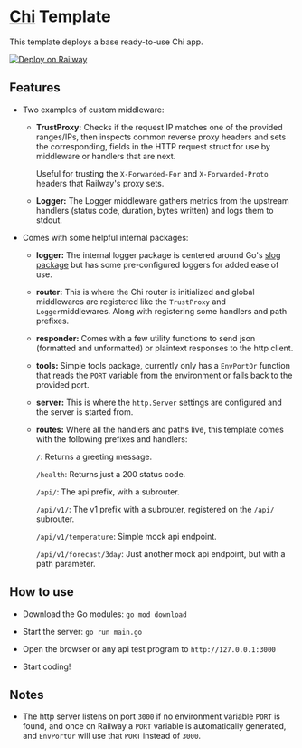 # [Chi](https://go-chi.io/#/) Template

This template deploys a base ready-to-use Chi app.

[![Deploy on Railway](https://railway.app/button.svg)](https://railway.app/template/1H34tp?referralCode=ySCnWl)

## Features

 - Two examples of custom middleware:
    
    - **TrustProxy:** Checks if the request IP matches one of the provided ranges/IPs, then inspects common reverse proxy headers and sets the corresponding, fields in the HTTP request struct for use by middleware or handlers that are next.

        Useful for trusting the `X-Forwarded-For` and `X-Forwarded-Proto` headers that Railway's proxy sets.

    - **Logger:** The Logger middleware gathers metrics from the upstream handlers (status code, duration, bytes written) and logs them to stdout.

- Comes with some helpful internal packages:

    - **logger:** The internal logger package is centered around Go's [slog package](https://pkg.go.dev/golang.org/x/exp/slog) but has some pre-configured loggers for added ease of use.

    - **router:** This is where the Chi router is initialized and global middlewares are registered like the `TrustProxy` and `Logger`middlewares. Along with registering some handlers and path prefixes.

    - **responder:** Comes with a few utility functions to send json (formatted and unformatted) or plaintext responses to the http client.

    - **tools:** Simple tools package, currently only has a `EnvPortOr` function that reads the `PORT` variable from the environment or falls back to the provided port.

    - **server:** This is where the `http.Server` settings are configured and the server is started from.

    - **routes:** Where all the handlers and paths live, this template comes with the following prefixes and handlers:

        `/`: Returns a greeting message.
        
        `/health`: Returns just a 200 status code.

        `/api/`: The api prefix, with a subrouter.

        `/api/v1/`: The v1 prefix with a subrouter, registered on the `/api/` subrouter.

        `/api/v1/temperature`: Simple mock api endpoint.

        `/api/v1/forecast/3day`: Just another mock api endpoint, but with a path parameter.

## How to use

- Download the Go modules: `go mod download`

- Start the server: `go run main.go`

- Open the browser or any api test program to `http://127.0.0.1:3000`

- Start coding!

## Notes

- The http server listens on port `3000` if no environment variable `PORT` is found, and once on Railway a `PORT` variable is automatically generated, and `EnvPortOr` will use that `PORT` instead of `3000`.